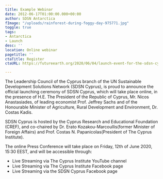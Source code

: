 ```yaml
---
title: Example Webinar
date: 2012-06-17T01:00:00.000+00:00
author: SDSN Antarctica
fImage: "/uploads/rainforest-during-foggy-day-975771.jpg"
toggle: true
tags:
- Antarctica
- Launch
desc: ''
location: Online webinar
pagetitle: ''
ctaTitle: Register
ctaURL: https://futureearth.org/2020/06/04/launch-event-for-the-sdsn-cyprus-network/

---
```

The Leadership Council of the Cyprus branch of the UN Sustainable Development Solutions Network (SDSN Cyprus), is proud to announce the official launching ceremony of SDSN Cyprus, which will take place online, in the presence of H.E. The President of the Republic of Cyprus, Mr. Nicos Anastasiades, of leading economist Prof. Jeffrey Sachs and of the Honourable Minister of Agriculture, Rural Development and Environment, Dr. Costas Kadis.

SDSN Cyprus is hosted by the Cyprus Research and Educational Foundation (CREF), and co-chaired by Dr. Erato Kozakou-Marcoullis(former Minister of Foreign Affairs) and Prof. Costas N. Papanicolas(President of The Cyprus Institute).

The online Press Conference will take place on Friday, 12th of June 2020, 15:30 EEST, and will be accessible through:

- Live Streaming via The Cyprus Institute YouTube channel
- Live Streaming via The Cyprus Institute Facebook page 
- Live Streaming via the SDSN Cyprus Facebook page